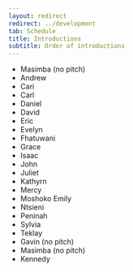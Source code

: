 ```yaml
---
layout: redirect
redirect: ../development
tab: Schedule
title: Introductions
subtitle: Order of introductions
---
```


- Masimba (no pitch)
- Andrew
- Cari
- Carl
- Daniel
- David
- Eric
- Evelyn
- Fhatuwani
- Grace
- Isaac
- John
- Juliet
- Kathyrn
- Mercy
- Moshoko Emily
- Ntsieni
- Peninah
- Sylvia
- Teklay
- Gavin (no pitch)
- Masimba (no pitch)
- Kennedy
